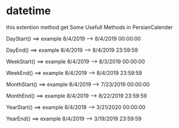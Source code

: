# datetime
this extention method get Some Usefull Methods in PersianCalender 

DayStart() ==> example 8/4/2019 --> 8/4/2019 00:00:00

DayEnd() ==> example 8/4/2019 --> 8/4/2019 23:59:59

WeekStart() ==> example 8/4/2019 --> 8/3/2019 00:00:00

WeekEnd() ==> example 8/4/2019 --> 8/4/2019 23:59:59

MonthStart() ==> example 8/4/2019 --> 7/23/2019 00:00:00

MonthEnd() ==> example 8/4/2019 --> 8/22/2019 23:59:59

YearStart() ==> example 8/4/2019 --> 3/21/2020 00:00:00

YearEnd()  ==>  example 8/4/2019 --> 3/19/2019 23:59:59
